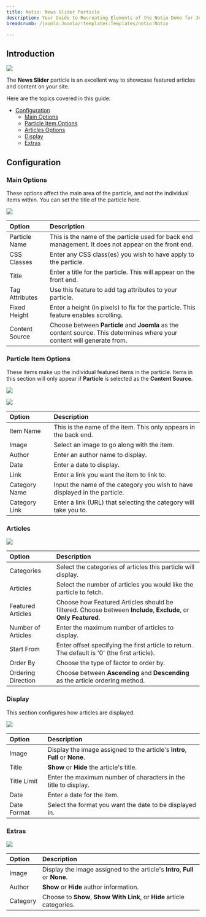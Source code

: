 ```yaml
---
title: Notio: News Slider Particle
description: Your Guide to Recreating Elements of the Notio Demo for Joomla
breadcrumb: /joomla:Joomla/!templates:Templates/notio:Notio

---
```


## Introduction

![](assets/particle_newsslider1.jpeg)

The **News Slider** particle is an excellent way to showcase featured articles and content on your site.

Here are the topics covered in this guide:

* [Configuration](#configuration)
    - [Main Options](#main-options)
    - [Particle Item Options](#particle-item-options)
    - [Articles Options](#articles)
    - [Display](#display)
    - [Extras](#extras)

## Configuration

### Main Options 

These options affect the main area of the particle, and not the individual items within. You can set the title of the particle here.

![](assets/particle_newsslider2.jpeg)

| Option         | Description                                                                                                              |
| :-----         | :-----                                                                                                                   |
| Particle Name  | This is the name of the particle used for back end management. It does not appear on the front end.                      |
| CSS Classes    | Enter any CSS class(es) you wish to have apply to the particle.                                                          |
| Title          | Enter a title for the particle. This will appear on the front end.                                                       |
| Tag Attributes | Use this feature to add tag attributes to your particle.                                                                 |
| Fixed Height   | Enter a height (in pixels) to fix for the particle. This feature enables scrolling.                                      |
| Content Source | Choose between **Particle** and **Joomla** as the content source. This determines where your content will generate from. |

### Particle Item Options

These items make up the individual featured items in the particle. Items in this section will only appear if **Particle** is selected as the **Content Source**.

![](assets/particle_newsslider3.jpeg)

![](assets/particle_newsslider4.jpeg)

| Option        | Description                                                                |
| :-----        | :-----                                                                     |
| Item Name     | This is the name of the item. This only appears in the back end.           |
| Image         | Select an image to go along with the item.                                 |
| Author        | Enter an author name to display.                                           |
| Date          | Enter a date to display.                                                   |
| Link          | Enter a link you want the item to link to.                                 |
| Category Name | Input the name of the category you wish to have displayed in the particle. |
| Category Link | Enter a link (URL) that selecting the category will take you to.           |

### Articles

![](assets/particle_newsslider5.jpeg)

| Option             | Description                                                                                                     |
| :-----             | :-----                                                                                                          |
| Categories         | Select the categories of articles this particle will display.                                                   |
| Articles           | Select the number of articles you would like the particle to fetch.                                             |
| Featured Articles  | Choose how Featured Articles should be filtered. Choose between **Include**, **Exclude**, or **Only Featured**. |
| Number of Articles | Enter the maximum number of articles to display.                                                                |
| Start From         | Enter offset specifying the first article to return. The default is '0' (the first article).                    |
| Order By           | Choose the type of factor to order by.                                                                          |
| Ordering Direction | Choose between **Ascending** and **Descending** as the article ordering method.                                 |

### Display

This section configures how articles are displayed.

![](assets/particle_newsslider6.jpeg)

| Option          | Description                                                                  |
| :-----          | :-----                                                                       |
| Image           | Display the image assigned to the article's **Intro**, **Full** or **None**. |
| Title           | **Show** or **Hide** the article's title.                                    |
| Title Limit     | Enter the maximum number of characters in the title to display.              |
| Date            | Enter a date for the item.                                                   |
| Date Format     | Select the format you want the date to be displayed in.                      |

### Extras

![](assets/particle_newsslider7.jpeg)

| Option   | Description                                                                  |
| :-----   | :-----                                                                       |
| Image    | Display the image assigned to the article's **Intro**, **Full** or **None**. |
| Author   | **Show** or **Hide** author information.                                     |
| Category | Choose to **Show**, **Show With Link**, or **Hide** article categories.      |